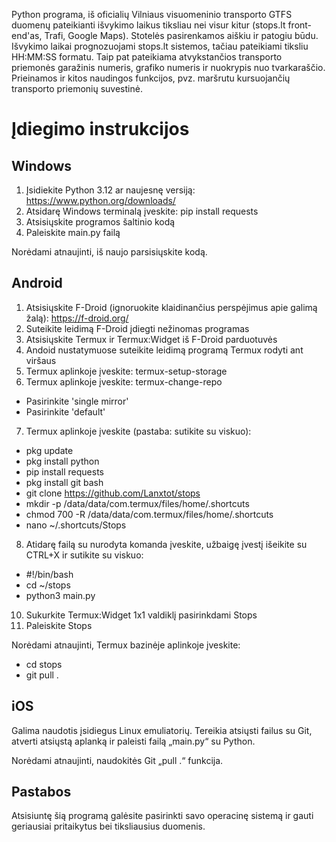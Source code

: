Python programa, iš oficialių Vilniaus visuomeninio transporto GTFS duomenų pateikianti išvykimo laikus tiksliau nei visur kitur (stops.lt front-end'as, Trafi, Google Maps). Stotelės pasirenkamos aiškiu ir patogiu būdu. Išvykimo laikai prognozuojami stops.lt sistemos, tačiau pateikiami tiksliu HH:MM:SS formatu. Taip pat pateikiama atvykstančios transporto priemonės garažinis numeris, grafiko numeris ir nuokrypis nuo tvarkaraščio. Prieinamos ir kitos naudingos funkcijos, pvz. maršrutu kursuojančių transporto priemonių suvestinė.

# Įdiegimo instrukcijos

## Windows

1. Įsidiekite Python 3.12 ar naujesnę versiją: <https://www.python.org/downloads/>
2. Atsidarę Windows terminalą įveskite: pip install requests
3. Atsisiųskite programos šaltinio kodą
4. Paleiskite main.py failą

Norėdami atnaujinti, iš naujo parsisiųskite kodą.

## Android
 
1. Atsisiųskite F-Droid (ignoruokite klaidinančius perspėjimus apie galimą žalą): <https://f-droid.org/>
2. Suteikite leidimą F-Droid įdiegti nežinomas programas
3. Atsisiųskite Termux ir Termux:Widget iš F-Droid parduotuvės
4. Andoid nustatymuose suteikite leidimą programą Termux rodyti ant viršaus
5. Termux aplinkoje įveskite: termux-setup-storage
6. Termux aplinkoje įveskite: termux-change-repo
* Pasirinkite 'single mirror'
* Pasirinkite 'default'
7. Termux aplinkoje įveskite (pastaba: sutikite su viskuo):
* pkg update
* pkg install python
* pip install requests
* pkg install git bash
* git clone https://github.com/Lanxtot/stops
* mkdir -p /data/data/com.termux/files/home/.shortcuts
* chmod 700 -R /data/data/com.termux/files/home/.shortcuts
* nano ~/.shortcuts/Stops
8. Atidarę failą su nurodyta komanda įveskite, užbaigę įvestį išeikite su CTRL+X ir sutikite su viskuo:
* #!/bin/bash
* cd ~/stops
* python3 main.py
10. Sukurkite Termux:Widget 1x1 valdiklį pasirinkdami Stops
11. Paleiskite Stops

Norėdami atnaujinti, Termux bazinėje aplinkoje įveskite:
* cd stops
* git pull .

## iOS

Galima naudotis įsidiegus Linux emuliatorių. Tereikia atsiųsti failus su Git, atverti atsiųstą aplanką ir paleisti failą „main.py“ su Python.

Norėdami atnaujinti, naudokitės Git „pull .“ funkcija.

## Pastabos

Atsisiuntę šią programą galėsite pasirinkti savo operacinę sistemą ir gauti geriausiai pritaikytus bei tiksliausius duomenis.
